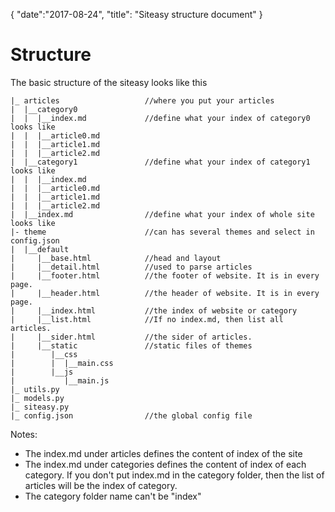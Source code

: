 {
    "date":"2017-08-24",
    "title": "Siteasy structure document"
}
# Structure

The basic structure of the siteasy looks like this

```
|_ articles                   //where you put your articles
|  |__category0
|  |  |__index.md             //define what your index of category0 looks like
|  |  |__article0.md
|  |  |__article1.md
|  |  |__article2.md
|  |__category1               //define what your index of category1 looks like
|  |  |__index.md
|  |  |__article0.md
|  |  |__article1.md
|  |  |__article2.md
|  |__index.md                //define what your index of whole site looks like
|- theme                      //can has several themes and select in config.json
|  |__default
|     |__base.html            //head and layout
|     |__detail.html          //used to parse articles
|     |__footer.html          //the footer of website. It is in every page.
|     |__header.html          //the header of website. It is in every page.
|     |__index.html           //the index of website or category
|     |__list.html            //If no index.md, then list all articles.
|     |__sider.html           //the sider of articles.
|     |__static               //static files of themes
|        |__css
|        |  |__main.css
|        |__js
|           |__main.js
|_ utils.py
|_ models.py
|_ siteasy.py
|_ config.json                //the global config file
```
Notes:  
- The index.md under articles defines the content of index of the site
- The index.md under categories defines the content of index of each category. If you don't put index.md in the category folder, then the list of articles will be the index of category.
- The category folder name can't be "index"

